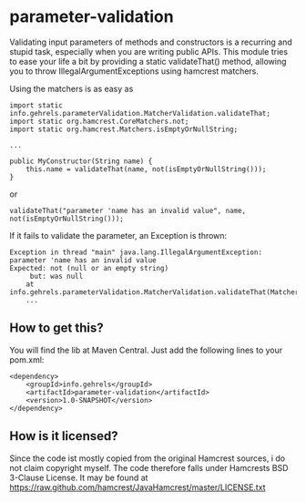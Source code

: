 parameter-validation
====================

Validating input parameters of methods and constructors is a recurring and stupid task, especially when you are writing public APIs. This module tries to ease your life a bit by providing a static validateThat() method, allowing you to throw IllegalArgumentExceptions using hamcrest matchers.

Using the matchers is as easy as

    import static info.gehrels.parameterValidation.MatcherValidation.validateThat;
    import static org.hamcrest.CoreMatchers.not;
    import static org.hamcrest.Matchers.isEmptyOrNullString;

	...

	public MyConstructor(String name) {
		this.name = validateThat(name, not(isEmptyOrNullString()));
	}


or

    validateThat("parameter 'name has an invalid value", name, not(isEmptyOrNullString()));

If it fails to validate the parameter, an Exception is thrown:

    Exception in thread "main" java.lang.IllegalArgumentException: parameter 'name has an invalid value
    Expected: not (null or an empty string)
         but: was null
    	at info.gehrels.parameterValidation.MatcherValidation.validateThat(MatcherValidation.java:40)
    	...

How to get this?
----------------

You will find the lib at Maven Central. Just add the following lines to your pom.xml:

    <dependency>
    	<groupId>info.gehrels</groupId>
        <artifactId>parameter-validation</artifactId>
    	<version>1.0-SNAPSHOT</version>
    </dependency>

How is it licensed?
-------------------
Since the code ist mostly copied from the original Hamcrest sources, i do not claim copyright myself. The code therefore
falls under Hamcrests BSD 3-Clause License. It may be found at
https://raw.github.com/hamcrest/JavaHamcrest/master/LICENSE.txt